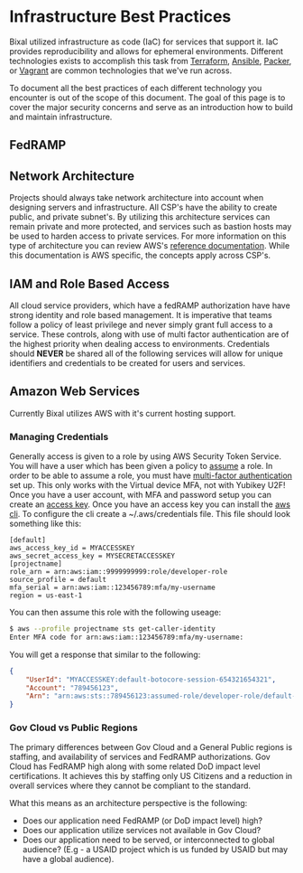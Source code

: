 # Infrastructure Best Practices

Bixal utilized infrastructure as code (IaC) for services that support it. IaC provides reproducibility and allows for ephemeral environments. Different technologies exists to accomplish this task from [Terraform](https://www.terraform.io/), [Ansible](https://www.ansible.com/), [Packer](https://packer.io), or [Vagrant](https://www.vagrantup.com/) are common technologies that we've run across.

To document all the best practices of each different technology you encounter is out of the scope of this document. The goal of this page is to cover the major security concerns and serve as an introduction how to build and maintain infrastructure.

## FedRAMP

## Network Architecture

Projects should always take network architecture into account when designing servers and infrastructure. All CSP's have the ability to create public, and private subnet's. By utilizing this architecture services can remain private and more protected, and services such as bastion hosts may be used to harden access to private services. For more information on this type of architecture you can review AWS's [reference documentation](https://docs.aws.amazon.com/vpc/latest/userguide/VPC_Scenario2.html). While this documentation is AWS specific, the concepts apply across CSP's.

## IAM and Role Based Access

All cloud service providers, which have a fedRAMP authorization have have strong identity and role based management. It is imperative that teams follow a policy of least privilege and never simply grant full access to a service. These controls, along with use of multi factor authentication are of the highest priority when dealing access to environments. Credentials should **NEVER** be shared all of the following services will allow for unique identifiers and credentials to be created for users and services.

## Amazon Web Services

Currently Bixal utilizes AWS with it's current hosting support.

### Managing Credentials

Generally access is given to a role by using AWS Security Token Service. You will have a user which has been given a policy to [assume](https://aws.amazon.com/premiumsupport/knowledge-center/iam-assume-role-cli/) a role. In order to be able to assume a role, you must have [multi-factor authentication](https://aws.amazon.com/iam/features/mfa/) set up. This only works with the Virtual device MFA, not with Yubikey U2F!
Once you have a user account, with MFA and password setup you can create an [access key](https://docs.aws.amazon.com/IAM/latest/UserGuide/id_credentials_access-keys.html#Using_CreateAccessKey). Once you have an access key you can install the [aws cli](https://docs.aws.amazon.com/cli/latest/userguide/cli-chap-install.html). To configure the cli create a ~/.aws/credentials file. This file should look something like this:

```text
[default]
aws_access_key_id = MYACCESSKEY
aws_secret_access_key = MYSECRETACCESSKEY
[projectname]
role_arn = arn:aws:iam::9999999999:role/developer-role
source_profile = default
mfa_serial = arn:aws:iam::123456789:mfa/my-username
region = us-east-1
```

You can then assume this role with the following useage:

```sh
$ aws --profile projectname sts get-caller-identity
Enter MFA code for arn:aws:iam::123456789:mfa/my-username:
```

You will get a response that similar to the following:

```json
{
    "UserId": "MYACCESSKEY:default-botocore-session-654321654321",
    "Account": "789456123",
    "Arn": "arn:aws:sts::789456123:assumed-role/developer-role/default-botocore-session-654321654321"
}
```

### Gov Cloud vs Public Regions

The primary differences between Gov Cloud and a General Public regions is staffing, and availability of services and FedRAMP authorizations. Gov Cloud has FedRAMP high along with some related DoD impact level certifications. It achieves this by staffing only US Citizens and a reduction in overall services where they cannot be compliant to the standard.

What this means as an architecture perspective is the following:

* Does our application need FedRAMP (or DoD impact level) high?
* Does our application utilize services not available in Gov Cloud?
* Does our application need to be served, or interconnected to global audience? (E.g - a USAID project which is us funded by USAID but may have a global audience).
